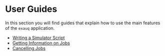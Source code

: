 # User Guides

In this section you will find guides that explain how to use the main features of the
`exauq` application.

- [Writing a Simulator Script](./simulator-script.md)
- [Getting Information on Jobs](./showing-jobs.md)
- [Cancelling Jobs](./cancelling-jobs.md)
